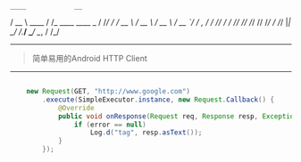     ____            __
   / __ \  ____    / /_   ____   ____ _
  / /_/ / / __ \  / __ \ / __ \ / __ `/
 / _, _/ / /_/ / / /_/ // /_/ // /_/ /
/_/ |_|  \____/ /_.___/ \____/ \__, /
                                 /_/

-----

> 简单易用的Android HTTP Client

-----

``` java

    new Request(GET, "http://www.google.com")
        .execute(SimpleExecutor.instance, new Request.Callback() {
            @Override
            public void onResponse(Request req, Response resp, Exception error) {
                if (error == null)
                    Log.d("tag", resp.asText());
            }
        });

```


